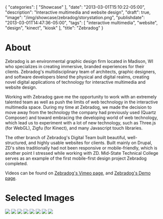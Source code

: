 {
   "categories": [
      "Showcase"
   ],
   "date": "2013-03-01T15:10:22-05:00",
   "description": "Interactive multimedia and website design",
   "draft": true,
   "image": "/img/showcase/zebradog/storystation.png",
   "publishdate": "2013-03-01T14:47:36-05:00",
   "tags": [
      "interactive multimedia",
      "website",
      "design",
      "kinect",
      "kiosk"
   ],
   "title": "Zebradog"
}

# About

Zebradog is an environmental graphic design firm located in Madison, WI who specializes in creating immersive, branded experiences for their clients. Zebradog's multidisciplinary team of architects, graphic designers, and software developers blend the physical and digital realms, creating novel digital applications of technology for interactive multimedia and website design.

Working with Zebradog gave me the opportunity to work with an extremely talented team as well as push the limits of  web technology in the interactive multimedia space. During my time at Zebradog, we made the decision to move away from the technology the company had previously used (Quartz Composer) and toward embracing the developing world of web technology, which lead us to experiment with a lot of new technology, such as Three.js (for WebGL), Zigfu (for Kinect), and many Javascript touch libraries.

The other branch of Zebradog's Digital Team built beautiful, well-structured, and  highly usable websites for clients. Built mainly on Drupal, ZD's sites traditionally had not been responsive or mobile-friendly, which is another point I stressed while working with ZD. Mid-State Technical College serves as an example of the first mobile-first design project Zebradog completed.

Videos can be found on <a href="http://vimeo.com/zebradog">Zebradog's Vimeo page</a>, and <a href="http://demo.zebradog.com">Zebradog's Demo page</a>.

# Selected Images

<img src="/img/showcase/zebradog/storystation.png" />
<img src="/img/showcase/zebradog/hometownheroes.png" />
<img src="/img/showcase/zebradog/aramco.png" />
<img src="/img/showcase/zebradog/nw.png" />
<img src="/img/showcase/zebradog/northwestern.png" />
<img src="/img/showcase/zebradog/mstc-desktop.png" />
<img src="/img/showcase/zebradog/mstc-tablet.png" />
<img src="/img/showcase/zebradog/mstc-phone.png" />
